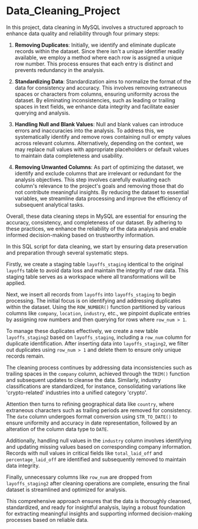 # Data_Cleaning_Project

In this project, data cleaning in MySQL involves a structured approach to enhance data quality and reliability through four primary steps:

1. **Removing Duplicates**: Initially, we identify and eliminate duplicate records within the dataset. Since there isn't a unique identifier readily available, we employ a method where each row is assigned a unique row number. This process ensures that each entry is distinct and prevents redundancy in the analysis.

2. **Standardizing Data**: Standardization aims to normalize the format of the data for consistency and accuracy. This involves removing extraneous spaces or characters from columns, ensuring uniformity across the dataset. By eliminating inconsistencies, such as leading or trailing spaces in text fields, we enhance data integrity and facilitate easier querying and analysis.

3. **Handling Null and Blank Values**: Null and blank values can introduce errors and inaccuracies into the analysis. To address this, we systematically identify and remove rows containing null or empty values across relevant columns. Alternatively, depending on the context, we may replace null values with appropriate placeholders or default values to maintain data completeness and usability.

4. **Removing Unwanted Columns**: As part of optimizing the dataset, we identify and exclude columns that are irrelevant or redundant for the analysis objectives. This step involves carefully evaluating each column's relevance to the project's goals and removing those that do not contribute meaningful insights. By reducing the dataset to essential variables, we streamline data processing and improve the efficiency of subsequent analytical tasks.

Overall, these data cleaning steps in MySQL are essential for ensuring the accuracy, consistency, and completeness of our dataset. By adhering to these practices, we enhance the reliability of the data analysis and enable informed decision-making based on trustworthy information.








In this SQL script for data cleaning, we start by ensuring data preservation and preparation through several systematic steps.

Firstly, we create a staging table `layoffs_staging` identical to the original `layoffs` table to avoid data loss and maintain the integrity of raw data. This staging table serves as a workspace where all transformations will be applied.

Next, we insert all records from `layoffs` into `layoffs_staging` to begin processing. The initial focus is on identifying and addressing duplicates within the dataset. Using the `ROW_NUMBER()` function partitioned by various columns like `company`, `location`, `industry`, etc., we pinpoint duplicate entries by assigning row numbers and then querying for rows where `row_num > 1`.

To manage these duplicates effectively, we create a new table `layoffs_staging2` based on `layoffs_staging`, including a `row_num` column for duplicate identification. After inserting data into `layoffs_staging2`, we filter out duplicates using `row_num > 1` and delete them to ensure only unique records remain.

The cleaning process continues by addressing data inconsistencies such as trailing spaces in the `company` column, achieved through the `TRIM()` function and subsequent updates to cleanse the data. Similarly, industry classifications are standardized, for instance, consolidating variations like 'crypto-related' industries into a unified category 'crypto'.

Attention then turns to refining geographical data like `country`, where extraneous characters such as trailing periods are removed for consistency. The `date` column undergoes format conversion using `STR_TO_DATE()` to ensure uniformity and accuracy in date representation, followed by an alteration of the column data type to `DATE`.

Additionally, handling null values in the `industry` column involves identifying and updating missing values based on corresponding company information. Records with null values in critical fields like `total_laid_off` and `percentage_laid_off` are identified and subsequently removed to maintain data integrity.

Finally, unnecessary columns like `row_num` are dropped from `layoffs_staging2` after cleaning operations are complete, ensuring the final dataset is streamlined and optimized for analysis.

This comprehensive approach ensures that the data is thoroughly cleansed, standardized, and ready for insightful analysis, laying a robust foundation for extracting meaningful insights and supporting informed decision-making processes based on reliable data.
